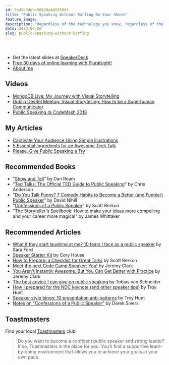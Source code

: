 ```yaml
---
id: 5c49c74ebc58620a445559d3
title: "Public Speaking Without Barfing On Your Shoes"
feature_image: 
description: "Regardless of the technology you know, regardless of the job title you have, you have amazing potential to impact your workplace,…"
date: 2023-07-20
slug: public-speaking-without-barfing
---
```


<br/>

* Get the latest slides at [SpeakerDeck](https://speakerdeck.com/reverentgeek)
* [Free 30 days of online learning with Pluralsight!](https://www.pluralsight.com/redeemlink/genericV4?redemptionId=268fb603-f75f-42f6-a416-08ca9485e9dc)
* [About me](/about)

## Videos

* [MongoDB Live: My Journey with Visual Storytelling](https://www.linkedin.com/events/mongodbpodcastlive-visualstoryt7079461966699720705/comments/)
* [Dublin DevRel Meetup: Visual Storytelling: How to be a Superhuman Communicator](https://www.youtube.com/watch?v=q3tzANAoEKs)
* [Public Speaking @ CodeMash 2018](https://www.youtube.com/watch?v=oY_tMcZHwdc)

## My Articles

* [Captivate Your Audience Using Simple Illustrations](https://medium.com/@reverentgeek/captivate-your-audience-using-simple-illustrations-5bf0fcd0e301)
* [5 Essential Ingredients for an Awesome Tech Talk](https://medium.com/@reverentgeek/5-essential-ingredients-for-an-awesome-tech-talk-2e5778b2cb5a)
* [Please, Give Public Speaking a Try](https://medium.com/@reverentgeek/please-give-public-speaking-a-try-c90c539012d5)

## Recommended Books

* "[Show and Tell](https://www.amazon.com/Show-Tell-Everybody-Extraordinary-Presentations/dp/1591848024)" by Dan Roam
* "[Ted Talks: The Official TED Guide to Public Speaking](https://www.amazon.com/TED-Talks-Official-Public-Speaking/dp/0544634497)" by Chris Anderson
* "[Do You Talk Funny? 7 Comedy Habits to Become a Better (and Funnier) Public Speaker](https://www.amazon.com/Do-You-Talk-Funny-Funnier/dp/1942952279)" by David Nihill
* "[Confessions of a Public Speaker](https://www.amazon.com/Confessions-Public-Speaker-Scott-Berkun-ebook/dp/B002VL1CGM)" by Scott Berkun
* "[The Storyteller's Spellbook](https://www.amazon.com/Storytellers-Spellbook-compelling-career-magical-ebook/dp/B073Q5X4BX/ref=sr_1_3?s=digital-text&ie=UTF8&qid=1500314737&sr=1-3&keywords=james+whittaker): How to make your ideas more compelling and your career more magical" by James Whittaker

## Recommended Articles

* [What if they start laughing at me? 10 fears I face as a public speaker](https://medium.com/@saraford/what-if-they-start-laughing-at-me-10-fears-i-face-as-a-public-speaker-83fe18de7b39#.z7114xz9h) by Sara Ford
* [Speaker Starter Kit](https://github.com/coryhouse/speaker-starter-kit) by Cory House
* [How to Prepare: a Checklist for Great Talks](http://scottberkun.com/2011/speakers-checklist/) by Scott Berkun
* [Meet the next Code Camp Speaker: You!](http://jeremybytes.blogspot.com/2011/08/meet-next-code-camp-speaker-you.html) by Jeremy Clark
* [You Aren't Instantly Awesome, But You Can Get Better with Practice](https://jeremybytes.blogspot.com/2015/10/you-arent-instantly-awesome-but-you-can.html) by Jeremy Clark
* [The best advice I can give on public speaking](https://medium.com/desk-of-van-schneider/my-best-advice-i-can-give-about-public-speaking-61c6fab92192#.jcy8hf7wo) by Tobias van Schneider
* [How I prepared for the NDC keynote (and other speaker tips)](https://www.troyhunt.com/how-i-prepared-for-the-ndc-keynote-and-other-speaker-tips/) by Troy Hunt
* [Speaker style bingo: 10 presentation anti-patterns](https://www.troyhunt.com/speaker-style-bingo-10-presentation/) by Troy Hunt
* [Notes on "Confessions of a Public Speaker"](https://sivers.org/book/ConfessionsPublicSpeaker) by Derek Sivers

## Toastmasters

Find your local [Toastmasters](https://www.toastmasters.org/) club!

> Do you want to become a confident public speaker and strong leader? If so, Toastmasters is the place for you. You’ll find a supportive learn-by-doing environment that allows you to achieve your goals at your own pace.

